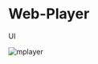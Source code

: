 # Web-Player
UI


![mplayer](https://user-images.githubusercontent.com/83110014/144740043-6cc541c2-6604-4273-9070-e34df9721968.png)
